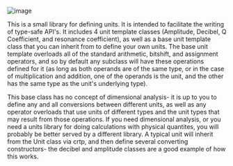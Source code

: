 ![image](https://github.com/Sinecure-Audio/Units/workflows/Run_Tests/badge.svg)

This is a small library for defining units. It is intended to facilitate the writing of type-safe API's. It includes 4 unit template classes (Amplitude, Decibel, Q Coefficient, and resonance 
coefficient), as well as a base unit template class that you can inherit from to define your own units. The base unit template overloads all of the standard arithmetic, bitshift, and assignment 
operators, and so by default any subclass will have these operations defined for it (as long as both operands are of the same type, or in the case of multiplication and addition, one of the operands is 
the unit, and the other has the same type as the unit's underlying type). 

This base class has no concept of dimensional analysis- it is up to you to define any and all conversions between different units, as well as any operator overloads that use units of different types and
the unit types that may result from those operations. If you need dimensional analysis, or you need a units library for doing calculations with physical quantites, you will probably be better served by
a different library. A typical unit will inherit from the Unit class via crtp, and then define several converting constructors- the decibel and amplitude classes are a good example of how this works.